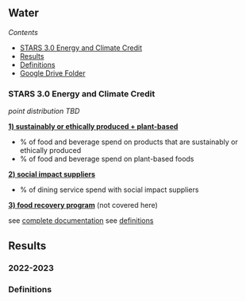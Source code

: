 ## Water

*Contents*
- [STARS 3.0 Energy and Climate Credit](#stars-30-food--dining-credit)
- [Results](#results)
- [Definitions](#stars-credit-definitions)
- [Google Drive Folder](https://drive.google.com/drive/folders/1MpK4bpxYSuIs97QPZ0AMyqoNcxe-ACPu)

### STARS 3.0 Energy and Climate Credit

*point distribution TBD*

[**1) sustainably or ethically produced + plant-based**](https://docs.google.com/document/d/1UgIhYWWg5GS7cB9qYvRpw76-ThuQZJ2X1spEiS1fp_U/edit#heading=h.7wz6nkbm6esg)
- % of food and beverage spend on products that are sustainably or ethically produced
- % of food and beverage spend on plant-based foods

[**2) social impact suppliers**](https://docs.google.com/document/d/1UgIhYWWg5GS7cB9qYvRpw76-ThuQZJ2X1spEiS1fp_U/edit#heading=h.daep987nhmhi)
- % of dining service spend with social impact suppliers

[**3) food recovery program**](https://docs.google.com/document/d/1UgIhYWWg5GS7cB9qYvRpw76-ThuQZJ2X1spEiS1fp_U/edit#heading=h.2epmtj4ei2qq) (not covered here)

see [complete documentation](https://docs.google.com/document/d/1UgIhYWWg5GS7cB9qYvRpw76-ThuQZJ2X1spEiS1fp_U/edit#heading=h.43oau9mq61o0)
see [definitions](#stars-credit-definitions)

## Results

### 2022-2023

### Definitions
